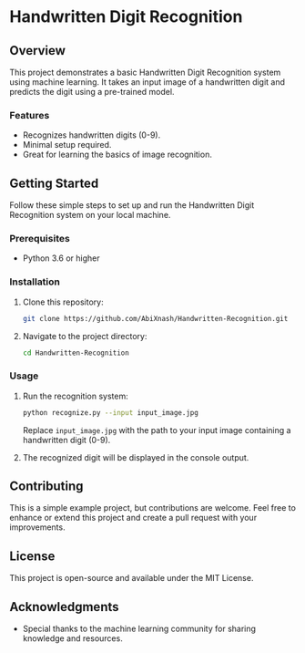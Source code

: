 
# Handwritten Digit Recognition

## Overview

This project demonstrates a basic Handwritten Digit Recognition system using machine learning. It takes an input image of a handwritten digit and predicts the digit using a pre-trained model.

### Features

- Recognizes handwritten digits (0-9).
- Minimal setup required.
- Great for learning the basics of image recognition.

## Getting Started

Follow these simple steps to set up and run the Handwritten Digit Recognition system on your local machine.

### Prerequisites

- Python 3.6 or higher

### Installation

1. Clone this repository:

   ```bash
   git clone https://github.com/AbiXnash/Handwritten-Recognition.git
   ```

2. Navigate to the project directory:

   ```bash
   cd Handwritten-Recognition
   ```

### Usage

1. Run the recognition system:

   ```bash
   python recognize.py --input input_image.jpg
   ```

   Replace `input_image.jpg` with the path to your input image containing a handwritten digit (0-9).

2. The recognized digit will be displayed in the console output.

## Contributing

This is a simple example project, but contributions are welcome. Feel free to enhance or extend this project and create a pull request with your improvements.

## License

This project is open-source and available under the MIT License.

## Acknowledgments

- Special thanks to the machine learning community for sharing knowledge and resources.
